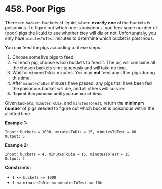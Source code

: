 # 458. Poor Pigs

There are `buckets` buckets of liquid, where **exactly one** of the buckets is poisonous. To figure out which one is poisonous, you feed some number of (poor) pigs the liquid to see whether they will die or not. Unfortunately, you only have `minutesToTest` minutes to determine which bucket is poisonous.

You can feed the pigs according to these steps:
1. Choose some live pigs to feed.
2. For each pig, choose which buckets to feed it. The pig will consume all the chosen buckets simultaneously and will take no time.
3. Wait for `minutesToDie` minutes. You may **not** feed any other pigs during this time.
4. After `minutesToDie` minutes have passed, any pigs that have been fed the poisonous bucket will die, and all others will survive.
5. Repeat this process until you run out of time.

Given `buckets`, `minutesToDie`, and `minutesToTest`, return the **minimum number** of pigs needed to figure out which bucket is poisonous within the allotted time.

**Example 1:**
```
Input: buckets = 1000, minutesToDie = 15, minutesToTest = 60
Output: 5
```

**Example 2:**
```
Input: buckets = 4, minutesToDie = 15, minutesToTest = 15
Output: 2
```

**Constraints:**
- `1 <= buckets <= 1000`
- `1 <= minutesToDie <= minutesToTest <= 100`
